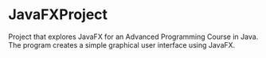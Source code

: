 # JavaFXProject
Project that explores JavaFX for an Advanced Programming Course in Java. The program creates a simple graphical user interface using JavaFX.
